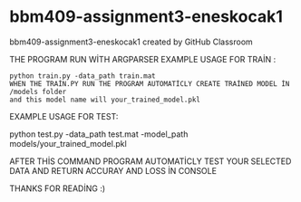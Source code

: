 # bbm409-assignment3-eneskocak1
bbm409-assignment3-eneskocak1 created by GitHub Classroom

THE PROGRAM RUN WİTH ARGPARSER 
EXAMPLE USAGE FOR TRAİN :
    
    python train.py -data_path train.mat
    WHEN THE TRAİN.PY RUN THE PROGRAM AUTOMATİCLY CREATE TRAİNED MODEL İN /models folder
    and this model name will your_trained_model.pkl
    
EXAMPLE USAGE FOR TEST:

   python test.py -data_path test.mat -model_path models/your_trained_model.pkl 

AFTER THİS COMMAND PROGRAM AUTOMATİCLY TEST YOUR SELECTED DATA AND RETURN ACCURAY AND LOSS İN CONSOLE 

THANKS FOR READİNG :)

